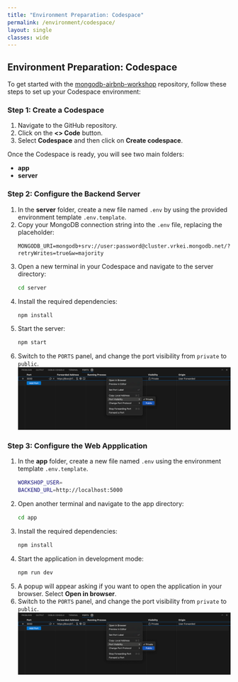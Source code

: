 ```yaml
---
title: "Environment Preparation: Codespace"
permalink: /environment/codespace/
layout: single
classes: wide
---
```


## Environment Preparation: Codespace

To get started with the [mongodb-airbnb-workshop](https://github.com/simonegaiera/mongodb-airbnb-workshop) repository, follow these steps to set up your Codespace environment:

### Step 1: Create a Codespace
1. Navigate to the GitHub repository.
2. Click on the **<> Code** button.
3. Select **Codespace** and then click on **Create codespace**.

Once the Codespace is ready, you will see two main folders:

- **app**
- **server**

### Step 2: Configure the Backend Server
1. In the **server** folder, create a new file named `.env` by using the provided environment template `.env.template`.
2. Copy your MongoDB connection string into the `.env` file, replacing the placeholder:
   ```
   MONGODB_URI=mongodb+srv://user:password@cluster.vrkei.mongodb.net/?retryWrites=true&w=majority
   ```
3. Open a new terminal in your Codespace and navigate to the server directory:
   ```bash
   cd server
   ```
4. Install the required dependencies:
   ```bash
   npm install
   ```
5. Start the server:
   ```bash
   npm start
   ```
6. Switch to the `PORTS` panel, and change the port visibility from `private` to `public`.
![vscode-port-visibility](../../assets/images/vscode_port_visibility.png)

### Step 3: Configure the Web Appplication
1. In the **app** folder, create a new file named `.env` using the environment template `.env.template`. 
   ```bash
   WORKSHOP_USER=
   BACKEND_URL=http://localhost:5000
   ```
2. Open another terminal and navigate to the app directory:
   ```bash
   cd app
   ```
3. Install the required dependencies:
   ```bash
   npm install
   ```
4. Start the application in development mode:
   ```bash
   npm run dev
   ```
5. A popup will appear asking if you want to open the application in your browser. Select **Open in browser**.
6. Switch to the `PORTS` panel, and change the port visibility from `private` to `public`.
![vscode-port-visibility](../../assets/images/vscode_port_visibility.png)

